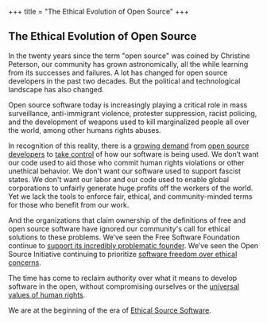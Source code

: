 +++
title = "The Ethical Evolution of Open Source"
+++

## The Ethical Evolution of Open Source

In the twenty years since the term "open source" was coined by Christine Peterson, our community has grown astronomically, all the while learning from its successes and failures. A lot has changed for open source developers in the past two decades. But the political and technological landscape has also changed.

Open source software today is increasingly playing a critical role in mass surveillance, anti-immigrant violence, protester suppression, racist policing, and the development of weapons used to kill marginalized people all over the world, among other humans rights abuses.  

In recognition of this reality, there is a [growing demand](https://mijente.net/notechforice/) from [open source developers](https://www.wired.com/story/open-source-license-requires-users-do-no-harm/amp) to [take control](https://www.zdnet.com/article/developer-takes-down-ruby-library-after-he-finds-out-ice-was-using-it/) of how our software is being used. We don’t want our code used to aid those who commit human rights violations or other unethical behavior. We don't want our software used to support fascist states. We don't want our labor and our code used to enable global corporations to unfairly generate huge profits off the workers of the world. Yet we lack the tools to enforce fair, ethical, and community-minded terms for those who benefit from our work.

And the organizations that claim ownership of the definitions of free and open source software have ignored our community's call for ethical solutions to these problems. We’ve seen the Free Software Foundation continue to [support its incredibly problematic founder](https://identi.ca/lxoliva/note/10dsqBaMTqKonl898d_U-w). We’ve seen the Open Source Initiative continuing to prioritize [software freedom over ethical concerns](https://opensource.org/faq#evil).

The time has come to reclaim authority over what it means to develop software in the open, without compromising ourselves or the [universal values of human rights](https://www.un.org/en/universal-declaration-human-rights/).

We are at the beginning of the era of [Ethical Source Software](/definition/).
